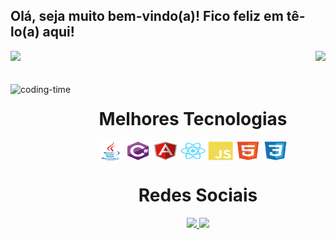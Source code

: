 ## Olá, seja muito bem-vindo(a)! Fico feliz em tê-lo(a) aqui!

<div>

<!-- <div>
  <img src="https://github-readme-stats.vercel.app/api?username=Csf32&show_icons=true&theme=codeSTACKr&include_all_commits=true"/>
  <img align="right" height="200em" src="https://github-readme-stats.vercel.app/api/top-langs/?username=Csf32&layout=compact&langs_count=16&theme=codeSTACKr"/>
</div> -->
<!--   &include_all_commits=true -->
 <img src="https://github-readme-stats.vercel.app/api?username=Csf32&show_icons=true&theme=codeSTACKr&count_public=true&count_public=true"/>
  <img align="right" height="200em" src="https://github-readme-stats.vercel.app/api/top-langs/?username=Csf32&layout=compact&langs_count=16&theme=codeSTACKr"/>
</div>
<br>

<div  align="center"> 
  <div style="display: inline_block"><br>
    <img align="left" height="250" alt="coding-time" src="code.gif">
    <h1 align="center">Melhores Tecnologias</h1>
    <img align="center" height="30" width="40" alt="c-icon" src="https://raw.githubusercontent.com/devicons/devicon/master/icons/java/java-original.svg">
    <img align="center" height="30" width="40" alt="c-icon" src="https://raw.githubusercontent.com/devicons/devicon/master/icons/csharp/csharp-original.svg">
    <img align="center" height="30" width="40" alt="js-icon" src="https://raw.githubusercontent.com/devicons/devicon/master/icons/angularjs/angularjs-original.svg">
    <img align="center" height="30" width="40" alt="js-icon" src="https://raw.githubusercontent.com/devicons/devicon/master/icons/react/react-original.svg">
    <img align="center" height="30" width="40" alt="js-icon"  src="https://raw.githubusercontent.com/devicons/devicon/master/icons/javascript/javascript-plain.svg">
    <img align="center" height="30" width="40" alt="html-icon" src="https://raw.githubusercontent.com/devicons/devicon/master/icons/html5/html5-original.svg">
    <img align="center" height="30" width="40" alt="css-icon" src="https://raw.githubusercontent.com/devicons/devicon/master/icons/css3/css3-original.svg">
     
   </div>
    
  
  <h1 align="center">Redes Sociais</h1>
    <a href = "mailto: kakaf112@gmail.com">
      <img width="30" src="gmail.svg">
    </a>
    <a href = "https://www.linkedin.com/in/caiquesf/">
      <img width="25" src="linkedin.svg">
    </a>
    
</div>
  
